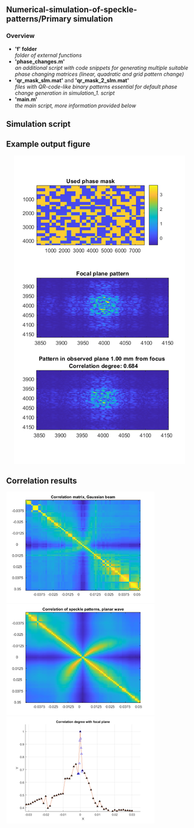 ## Numerical-simulation-of-speckle-patterns/Primary simulation
### Overview
- __'f' folder__    
_folder of external functions_
- __'phase_changes.m'__    
_an additional script with code snippets for generating multiple suitable phase changing matrices (linear, quadratic and grid pattern change)_  
- __'qr_mask_slm.mat'__ and __'qr_mask_2_slm.mat'__   
_files with QR-code-like binary patterns essential for default phase change generation in simulation_1. script_  
- __'main.m'__  
_the main script, more information provided below_  

## Simulation script  

## Example output figure  
<p align="center">
  
   <img width="460" src="./img/example_figure.png">
</p>
  
## Correlation results  

<p float="left">
  <img width="400" src="./img/correlation_matrix.png" width="100" />
  <img width="400" src="./img/correlation_matrix_planar_wave.png" width="100" />
  <img width="400" src="./img/correlation_degree_plot.png" width="100" />
</p>
